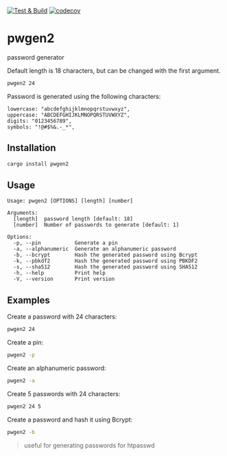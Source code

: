 [![Test & Build](https://github.com/nbari/pwgen2/actions/workflows/build.yml/badge.svg)](https://github.com/nbari/pwgen2/actions/workflows/build.yml)
[![codecov](https://codecov.io/gh/nbari/pwgen2/graph/badge.svg?token=IUHSFDK6XD)](https://codecov.io/gh/nbari/pwgen2)

# pwgen2


password generator

Default length is 18 characters, but can be changed with the first argument.

```bash
pwgen2 24
```

Password is generated using the following characters:

```
lowercase: "abcdefghijklmnopqrstuvwxyz",
uppercase: "ABCDEFGHIJKLMNOPQRSTUVWXYZ",
digits: "0123456789",
symbols: "!@#$%&.-_*",
```

## Installation

```bash
cargo install pwgen2
```

## Usage

```text
Usage: pwgen2 [OPTIONS] [length] [number]

Arguments:
  [length]  password length [default: 18]
  [number]  Number of passwords to generate [default: 1]

Options:
  -p, --pin           Generate a pin
  -a, --alphanumeric  Generate an alphanumeric password
  -b, --bcrypt        Hash the generated password using Bcrypt
  -k, --pbkdf2        Hash the generated password using PBKDF2
  -s, --sha512        Hash the generated password using SHA512
  -h, --help          Print help
  -V, --version       Print version
```

## Examples

Create a password with 24 characters:

```bash
pwgen2 24
```

Create a pin:

```bash
pwgen2 -p
```

Create an alphanumeric password:

```bash
pwgen2 -a
```

Create 5 passwords with 24 characters:

```bash
pwgen2 24 5
```

Create a password and hash it using Bcrypt:

```bash
pwgen2 -b
```
> useful for generating passwords for htpasswd
